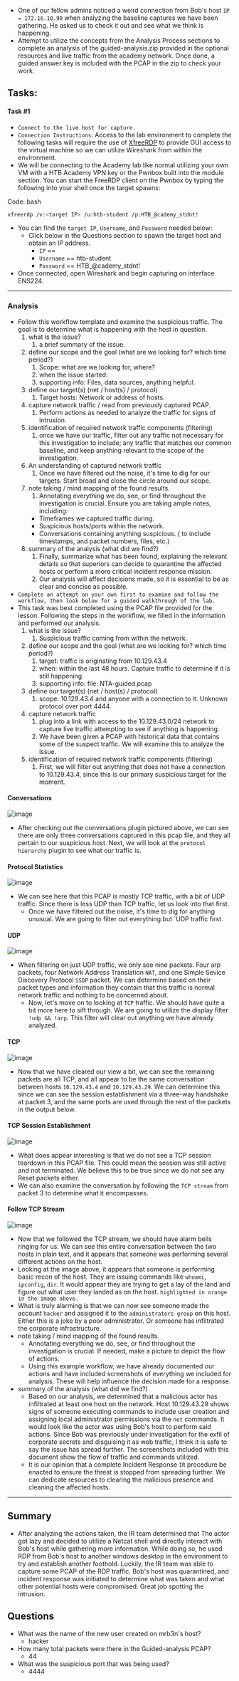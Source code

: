 - One of our fellow admins noticed a weird connection from Bob's host `IP = 172.16.10.90` when analyzing the baseline captures we have been gathering. He asked us to check it out and see what we think is happening.
- Attempt to utilize the concepts from the Analysis Process sections to complete an analysis of the guided-analysis.zip provided in the optional resources and live traffic from the academy network. Once done, a guided answer key is included with the PCAP in the zip to check your work.



## Tasks:
#### Task #1
- `Connect to the live host for capture.`
- `Connection Instructions`: Access to the lab environment to complete the following tasks will require the use of [XfreeRDP](https://manpages.ubuntu.com/manpages/trusty/man1/xfreerdp.1.html) to provide GUI access to the virtual machine so we can utilize Wireshark from within the environment.
- We will be connecting to the Academy lab like normal utilizing your own VM with a HTB Academy VPN key or the Pwnbox built into the module section. You can start the FreeRDP client on the Pwnbox by typing the following into your shell once the target spawns:

Code: bash

```bash
xfreerdp /v:<target IP> /u:htb-student /p:HTB_@cademy_stdnt!
```

- You can find the `target IP`, `Username`, and `Password` needed below:
	- Click below in the Questions section to spawn the target host and obtain an IP address.
	    - `IP` ==
	    - `Username` == htb-student
	    - `Password` == HTB\_@cademy\_stdnt!
- Once connected, open Wireshark and begin capturing on interface ENS224.

---

### Analysis
- Follow this workflow template and examine the suspicious traffic. The goal is to determine what is happening with the host in question.
	1. what is the issue?
	    1. a brief summary of the issue.
	2. define our scope and the goal (what are we looking for? which time period?)
	    1. Scope: what are we looking for, where?
	    2. when the issue started:
	    3. supporting info: Files, data sources, anything helpful.
	3. define our target(s) (net / host(s) / protocol)
	    1. Target hosts: Network or address of hosts.
	4. capture network traffic / read from previously captured PCAP.
	    1. Perform actions as needed to analyze the traffic for signs of intrusion.
	5. identification of required network traffic components (filtering)
	    1. once we have our traffic, filter out any traffic not necessary for this investigation to include; any traffic that matches our common baseline, and keep anything relevant to the scope of the investigation.
	6. An understanding of captured network traffic
	    1. Once we have filtered out the noise, it's time to dig for our targets. Start broad and close the circle around our scope.
	7. note taking / mind mapping of the found results.
	    1. Annotating everything we do, see, or find throughout the investigation is crucial. Ensure you are taking ample notes, including:
	    - Timeframes we captured traffic during.
	    - Suspicious hosts/ports within the network.
	    - Conversations containing anything suspicious. ( to include timestamps, and packet numbers, files, etc.)
	8. summary of the analysis (what did we find?)
	    1. Finally, summarize what has been found, explaining the relevant details so that superiors can decide to quarantine the affected hosts or perform a more critical incident response mission.
	    2. Our analysis will affect decisions made, so it is essential to be as clear and concise as possible.
- `Complete an attempt on your own first to examine and follow the workflow, then look below for a guided walkthrough of the lab.`
- This task was best completed using the PCAP file provided for the lesson. Following the steps in the workflow, we filled in the information and performed our analysis.
	1. what is the issue?
	    1. Suspicious traffic coming from within the network.
	2. define our scope and the goal (what are we looking for? which time period?)
	    1. target: traffic is originating from 10.129.43.4
	    2. when: within the last 48 hours. Capture traffic to determine if it is still happening.
	    3. supporting info: file: NTA-guided.pcap
	3. define our target(s) (net / host(s) / protocol)
	    1. scope: 10.129.43.4 and anyone with a connection to it. Unknown protocol over port 4444.
	4. capture network traffic
	    1. plug into a link with access to the 10.129.43.0/24 network to capture live traffic attempting to see if anything is happening.
	    2. We have been given a PCAP with historical data that contains some of the suspect traffic. We will examine this to analyze the issue.
	5. identification of required network traffic components (filtering)
	    1. First, we will filter out anything that does not have a connection to 10.129.43.4, since this is our primary suspicious target for the moment.

#### Conversations

![image](https://academy.hackthebox.com/storage/modules/81/guided-conversations.png)

- After checking out the conversations plugin pictured above, we can see there are only three conversations captured in this pcap file, and they all pertain to our suspicious host. Next, we will look at the `protocol hierarchy` plugin to see what our traffic is.

#### Protocol Statistics

![image](https://academy.hackthebox.com/storage/modules/81/guided-proto.png)

- We can see here that this PCAP is mostly TCP traffic, with a bit of UDP traffic. Since there is less UDP than TCP traffic, let us look into that first.
	- Once we have filtered out the noise, it's time to dig for anything unusual. We are going to filter out everything but \`UDP traffic first.

#### UDP

![image](https://academy.hackthebox.com/storage/modules/81/guided-udp.png)
- When filtering on just UDP traffic, we only see nine packets. Four arp packets, four Network Address Translation `NAT`, and one Simple Sevice Discovery Protocol `SSDP` packet. We can determine based on their packet types and information they contain that this traffic is normal network traffic and nothing to be concerned about.
	- Now, let's move on to looking at `TCP` traffic. We should have quite a bit more here to sift through. We are going to utilize the display filter `!udp && !arp`. This filter will clear out anything we have already analyzed.

#### TCP

![image](https://academy.hackthebox.com/storage/modules/81/guided-tcp.png)

- Now that we have cleared our view a bit, we can see the remaining packets are all TCP, and all appear to be the same conversation between hosts `10.129.43.4` and `10.129.43.29`. We can determine this since we can see the session establishment via a three-way handshake at packet 3, and the same ports are used through the rest of the packets in the output below.

#### TCP Session Establishment

![image](https://academy.hackthebox.com/storage/modules/81/guided-handshake.png)

- What does appear interesting is that we do not see a TCP session teardown in this PCAP file. This could mean the session was still active and not terminated. We believe this to be true since we do not see any Reset packets either.
- We can also examine the conversation by following the `TCP stream` from packet 3 to determine what it encompasses.

#### Follow TCP Stream

![image](https://academy.hackthebox.com/storage/modules/81/guided-stream.png)

- Now that we followed the TCP stream, we should have alarm bells ringing for us. We can see this entire conversation between the two hosts in plain text, and it appears that someone was performing several different actions on the host.
- Looking at the image above, it appears that someone is performing basic recon of the host. They are issuing commands like `whoami`, `ipconfig`, `dir`. It would appear they are trying to get a lay of the land and figure out what user they landed as on the host. `highlighted in orange in the image above.`
- What is truly alarming is that we can now see someone made the account `hacker` and assigned it to the `administrators group` on this host. Either this is a joke by a poor administrator. Or someone has infiltrated the corporate infrastructure.
- note taking / mind mapping of the found results.
    - Annotating everything we do, see, or find throughout the investigation is crucial. If needed, make a picture to depict the flow of actions.
    - Using this example workflow, we have already documented our actions and have included screenshots of everything we included for analysis. These will help influence the decision made for a response.
- summary of the analysis (what did we find?)
    - Based on our analysis, we determined that a malicious actor has infiltrated at least one host on the network. Host 10.129.43.29 shows signs of someone executing commands to include user creation and assigning local administrator permissions via the `net` commands. It would look like the actor was using Bob's host to perform said actions. Since Bob was previously under investigation for the exfil of corporate secrets and disguising it as web traffic, I think it is safe to say the issue has spread further. The screenshots included with this document show the flow of traffic and commands utilized.
    - It is our opinion that a complete Incident Response `IR` procedure be enacted to ensure the threat is stopped from spreading further. We can dedicate resources to clearing the malicious presence and cleaning the affected hosts.

---

## Summary
- After analyzing the actions taken, the IR team determined that The actor got lazy and decided to utilize a Netcat shell and directly interact with Bob's host while gathering more information. While doing so, he used RDP from Bob's host to another windows desktop in the environment to try and establish another foothold. Luckily, the IR team was able to capture some PCAP of the RDP traffic. Bob's host was quarantined, and incident response was initiated to determine what was taken and what other potential hosts were compromised. Great job spotting the intrusion.

## Questions
- What was the name of the new user created on mrb3n's host?
	- hacker
- How many total packets were there in the Guided-analysis PCAP?
	- 44
- What was the suspicious port that was being used?
	- 4444
